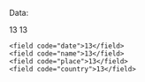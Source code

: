 Data:

<calculation trophy='knour'>
  <inputs>
    <field code="knour.f1">13</field>
    <field code="knour.f1">13</field>

    <field code="date">13</field>
    <field code="name">13</field>
    <field code="place">13</field>
    <field code="country">13</field>
  </inputs>

  <outputs>
    <positive></positive>
    <negative></negative>
    <points></points>
    <medal></medal>
  </outputs>

</calculation>
